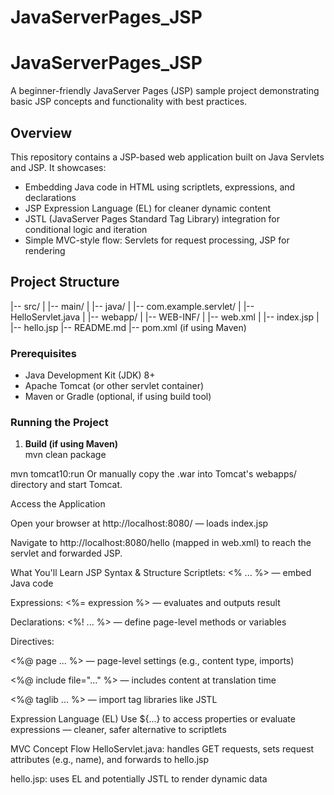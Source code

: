 # JavaServerPages_JSP

# JavaServerPages_JSP

A beginner-friendly JavaServer Pages (JSP) sample project demonstrating basic JSP concepts and functionality with best practices.

##  Overview

This repository contains a JSP-based web application built on Java Servlets and JSP. It showcases:

- Embedding Java code in HTML using scriptlets, expressions, and declarations  
- JSP Expression Language (EL) for cleaner dynamic content  
- JSTL (JavaServer Pages Standard Tag Library) integration for conditional logic and iteration  
- Simple MVC-style flow: Servlets for request processing, JSP for rendering

##  Project Structure

|-- src/
| |-- main/
| |-- java/
| |-- com.example.servlet/
| |-- HelloServlet.java
| |-- webapp/
| |-- WEB-INF/
| |-- web.xml
| |-- index.jsp
| |-- hello.jsp
|-- README.md
|-- pom.xml (if using Maven)

### Prerequisites

- Java Development Kit (JDK) 8+  
- Apache Tomcat (or other servlet container)  
- Maven or Gradle (optional, if using build tool)

### Running the Project

1. **Build (if using Maven)**  
   mvn clean package

mvn tomcat10:run
Or manually copy the .war into Tomcat's webapps/ directory and start Tomcat.

Access the Application

Open your browser at http://localhost:8080/ — loads index.jsp

Navigate to http://localhost:8080/hello (mapped in web.xml) to reach the servlet and forwarded JSP.

What You'll Learn
JSP Syntax & Structure
Scriptlets: <% ... %> — embed Java code

Expressions: <%= expression %> — evaluates and outputs result

Declarations: <%! ... %> — define page-level methods or variables

Directives:

<%@ page ... %> — page-level settings (e.g., content type, imports)

<%@ include file="..." %> — includes content at translation time

<%@ taglib ... %> — import tag libraries like JSTL

Expression Language (EL)
Use ${...} to access properties or evaluate expressions — cleaner, safer alternative to scriptlets

MVC Concept Flow
HelloServlet.java: handles GET requests, sets request attributes (e.g., name), and forwards to hello.jsp

hello.jsp: uses EL and potentially JSTL to render dynamic data
